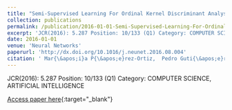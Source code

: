 ```yaml
---
title: "Semi-Supervised Learning For Ordinal Kernel Discriminant Analysis"
collection: publications
permalink: /publication/2016-01-01-Semi-Supervised-Learning-For-Ordinal-Kernel-Discriminant-Analysis
excerpt: 'JCR(2016): 5.287 Position: 10/133 (Q1) Category: COMPUTER SCIENCE, ARTIFICIAL INTELLIGENCE'
date: 2016-01-01
venue: 'Neural Networks'
paperurl: 'http://dx.doi.org/10.1016/j.neunet.2016.08.004'
citation: ' Mar{\&apos;i}a P{\&apos;e}rez-Ortiz,  Pedro Guti{\&apos;e}rrez,  Mariano Carbonero-Ruz,  C{\&apos;e}sar Herv{\&apos;a}s-Mart{\&apos;i}nez, &quot;Semi-Supervised Learning For Ordinal Kernel Discriminant Analysis.&quot; Neural Networks, 2016.'
---
```

JCR(2016): 5.287 Position: 10/133 (Q1) Category: COMPUTER SCIENCE, ARTIFICIAL INTELLIGENCE

[Access paper here](http://dx.doi.org/10.1016/j.neunet.2016.08.004){:target="_blank"}
